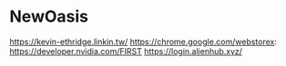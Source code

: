 # NewOasis
https://kevin-ethridge.linkin.tw/
https://chrome.google.com/webstorex:
https://developer.nvidia.com/FIRST
https://login.alienhub.xyz/
